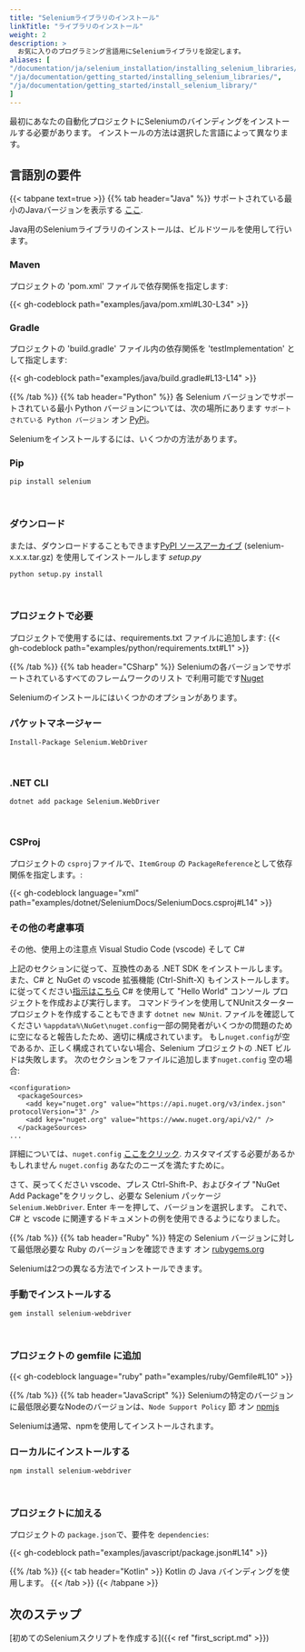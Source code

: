 ```yaml
---
title: "Seleniumライブラリのインストール"
linkTitle: "ライブラリのインストール"
weight: 2
description: >
  お気に入りのプログラミング言語用にSeleniumライブラリを設定します。
aliases: [
"/documentation/ja/selenium_installation/installing_selenium_libraries/",
"/ja/documentation/getting_started/installing_selenium_libraries/",
"/ja/documentation/getting_started/install_selenium_library/"
]
---
```


最初にあなたの自動化プロジェクトにSeleniumのバインディングをインストールする必要があります。
インストールの方法は選択した言語によって異なります。

## 言語別の要件

{{< tabpane text=true >}}
  {{% tab header="Java" %}}
サポートされている最小のJavaバージョンを表示する [ここ](https://github.com/SeleniumHQ/selenium/blob/trunk/.bazelrc#L13).

Java用のSeleniumライブラリのインストールは、ビルドツールを使用して行います。

### Maven
プロジェクトの 'pom.xml' ファイルで依存関係を指定します:

{{< gh-codeblock path="examples/java/pom.xml#L30-L34" >}}

### Gradle
プロジェクトの 'build.gradle' ファイル内の依存関係を 'testImplementation' として指定します:

{{< gh-codeblock path="examples/java/build.gradle#L13-L14" >}}

  {{% /tab %}}
  {{% tab header="Python" %}}
各 Selenium バージョンでサポートされている最小 Python バージョンについては、次の場所にあります `サポートされている Python バージョン` オン [PyPi](https://pypi.org/project/selenium/)。

Seleniumをインストールするには、いくつかの方法があります。

### Pip

```shell
pip install selenium
```
<br>

### ダウンロード

または、ダウンロードすることもできます[PyPI ソースアーカイブ](https://pypi.org/project/selenium/#files)
(selenium-x.x.x.tar.gz) を使用してインストールします _setup.py_

```shell
python setup.py install
```
<br>

### プロジェクトで必要

プロジェクトで使用するには、requirements.txt ファイルに追加します:
{{< gh-codeblock path="examples/python/requirements.txt#L1" >}}

  {{% /tab %}}
  {{% tab header="CSharp" %}}
Seleniumの各バージョンでサポートされているすべてのフレームワークのリスト
で利用可能です[Nuget](https://www.nuget.org/packages/Selenium.WebDriver)

Seleniumのインストールにはいくつかのオプションがあります。

### パケットマネージャー

```shell
Install-Package Selenium.WebDriver
```
<br>

### .NET CLI

```shell
dotnet add package Selenium.WebDriver
```
<br>

### CSProj

プロジェクトの `csproj`ファイルで、`ItemGroup` の `PackageReference`として依存関係を指定します。:

{{< gh-codeblock language="xml" path="examples/dotnet/SeleniumDocs/SeleniumDocs.csproj#L14" >}}

### その他の考慮事項

その他、使用上の注意点 Visual Studio Code (vscode) そして C#

上記のセクションに従って、互換性のある .NET SDK をインストールします。
また、C# と NuGet の vscode 拡張機能 (Ctrl-Shift-X) もインストールします。に従ってください[指示はこちら](https://docs.microsoft.com/en-us/dotnet/core/tutorials/with-visual-studio-code?pivots=dotnet-5-0)
C# を使用して "Hello World" コンソール プロジェクトを作成および実行します。
コマンドラインを使用してNUnitスタータープロジェクトを作成することもできます `dotnet new NUnit`.
ファイルを確認してください `%appdata%\NuGet\nuget.config`一部の開発者がいくつかの問題のために空になると報告したため、適切に構成されています。
もし`nuget.config`が空であるか、正しく構成されていない場合、Selenium プロジェクトの .NET ビルドは失敗します。
次のセクションをファイルに追加します`nuget.config` 空の場合:
```
<configuration>
  <packageSources>
    <add key="nuget.org" value="https://api.nuget.org/v3/index.json" protocolVersion="3" />
    <add key="nuget.org" value="https://www.nuget.org/api/v2/" />   
  </packageSources>
...
```
詳細については、`nuget.config` [ここをクリック](https://docs.microsoft.com/en-us/nuget/reference/nuget-config-file).
カスタマイズする必要があるかもしれません `nuget.config` あなたのニーズを満たすために。

さて、戻ってください vscode、プレス Ctrl-Shift-P、およびタイプ "NuGet Add Package"をクリックし、必要な Selenium パッケージ `Selenium.WebDriver`.
Enter キーを押して、バージョンを選択します。
これで、C# と vscode に関連するドキュメントの例を使用できるようになりました。

  {{% /tab %}}
  {{% tab header="Ruby" %}}
特定の Selenium バージョンに対して最低限必要な Ruby のバージョンを確認できます
オン [rubygems.org](https://rubygems.org/gems/selenium-webdriver/)

Seleniumは2つの異なる方法でインストールできます。

### 手動でインストールする

```shell
gem install selenium-webdriver
```
<br>

### プロジェクトの gemfile に追加

{{< gh-codeblock language="ruby" path="examples/ruby/Gemfile#L10" >}}

  {{% /tab %}}
  {{% tab header="JavaScript" %}}
Seleniumの特定のバージョンに最低限必要なNodeのバージョンは、`Node Support Policy` 節 オン [npmjs](https://www.npmjs.com/package/selenium-webdriver)

Seleniumは通常、npmを使用してインストールされます。

### ローカルにインストールする

```shell
npm install selenium-webdriver
```
<br>

### プロジェクトに加える

プロジェクトの `package.json`で、要件を `dependencies`:

{{< gh-codeblock path="examples/javascript/package.json#L14" >}}

  {{% /tab %}}
  {{< tab header="Kotlin" >}}
    Kotlin の Java バインディングを使用します。
  {{< /tab >}}
{{< /tabpane >}}

## 次のステップ
[初めてのSeleniumスクリプトを作成する]({{< ref "first_script.md" >}})
